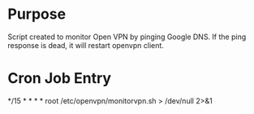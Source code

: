 # Purpose
Script created to monitor Open VPN by pinging Google DNS. If the ping response is dead, it will restart openvpn client.

# Cron Job Entry
*/15 * * * * root /etc/openvpn/monitorvpn.sh > /dev/null 2>&1
